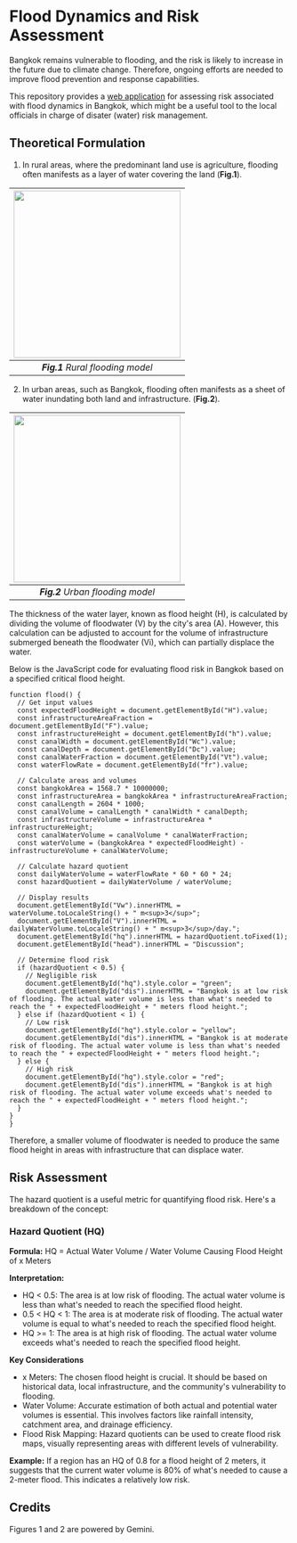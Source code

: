 # Flood Dynamics and Risk Assessment
 Bangkok remains vulnerable to flooding, and the risk is likely to increase in the future due to climate change. Therefore, ongoing efforts are needed to improve flood prevention and response capabilities. 
 
 This repository provides a [web application](https://kietpawpan.github.io/flood/flood.html) for assessing risk associated with flood dynamics in Bangkok, which might be a useful tool to the local officials in charge of disater (water) risk management.

## Theoretical Formulation
1. In rural areas, where the predominant land use is agriculture, flooding often manifests as a layer of water covering the land (__Fig.1__).

|<img src="https://kietpawpan.github.io/flood/flood0.jpg" width="300" height="300">
|:--:| 
| *__Fig.1__ Rural flooding model* | 

2. In urban areas, such as Bangkok, flooding often manifests as a sheet of water inundating both land and infrastructure. (__Fig.2__).         

|<img src="https://kietpawpan.github.io/flood/flood.jpg" width="300" height="300">
|:--:| 
| *__Fig.2__ Urban flooding model* |

The thickness of the water layer, known as flood height (H), is calculated by dividing the volume of floodwater (V) by the city's area (A). However, this calculation can be adjusted to account for the volume of infrastructure submerged beneath the floodwater (Vi), which can partially displace the water.

Below is the JavaScript code for evaluating flood risk in Bangkok based on a specified critical flood height.

```
function flood() {
  // Get input values
  const expectedFloodHeight = document.getElementById("H").value;
  const infrastructureAreaFraction = document.getElementById("F").value;
  const infrastructureHeight = document.getElementById("h").value;
  const canalWidth = document.getElementById("Wc").value;
  const canalDepth = document.getElementById("Dc").value;
  const canalWaterFraction = document.getElementById("Vt").value;
  const waterFlowRate = document.getElementById("fr").value;

  // Calculate areas and volumes
  const bangkokArea = 1568.7 * 10000000;
  const infrastructureArea = bangkokArea * infrastructureAreaFraction;
  const canalLength = 2604 * 1000;
  const canalVolume = canalLength * canalWidth * canalDepth;
  const infrastructureVolume = infrastructureArea * infrastructureHeight;
  const canalWaterVolume = canalVolume * canalWaterFraction;
  const waterVolume = (bangkokArea * expectedFloodHeight) - infrastructureVolume + canalWaterVolume;

  // Calculate hazard quotient
  const dailyWaterVolume = waterFlowRate * 60 * 60 * 24;
  const hazardQuotient = dailyWaterVolume / waterVolume;

  // Display results
  document.getElementById("Vw").innerHTML = waterVolume.toLocaleString() + " m<sup>3</sup>";
  document.getElementById("V").innerHTML = dailyWaterVolume.toLocaleString() + " m<sup>3</sup>/day.";
  document.getElementById("hq").innerHTML = hazardQuotient.toFixed(1);
  document.getElementById("head").innerHTML = "Discussion";

  // Determine flood risk
  if (hazardQuotient < 0.5) {
    // Negligible risk
    document.getElementById("hq").style.color = "green";
    document.getElementById("dis").innerHTML = "Bangkok is at low risk of flooding. The actual water volume is less than what's needed to reach the " + expectedFloodHeight + " meters flood height.";
  } else if (hazardQuotient < 1) {
    // Low risk
    document.getElementById("hq").style.color = "yellow";
    document.getElementById("dis").innerHTML = "Bangkok is at moderate risk of flooding. The actual water volume is less than what's needed to reach the " + expectedFloodHeight + " meters flood height.";
  } else {
    // High risk
    document.getElementById("hq").style.color = "red";
    document.getElementById("dis").innerHTML = "Bangkok is at high risk of flooding. The actual water volume exceeds what's needed to reach the " + expectedFloodHeight + " meters flood height.";
  }
}
}

```
Therefore, a smaller volume of floodwater is needed to produce the same flood height in areas with infrastructure that can displace water.

## Risk Assessment
The hazard quotient is a useful metric for quantifying flood risk. Here's a breakdown of the concept:

### Hazard Quotient (HQ)
__Formula:__ HQ = Actual Water Volume / Water Volume Causing Flood Height of x Meters

__Interpretation:__
- HQ < 0.5: The area is at low risk of flooding. The actual water volume is less than what's needed to reach the specified flood height.
- 0.5 < HQ < 1: The area is at moderate risk of flooding. The actual water volume is equal to what's needed to reach the specified flood height.
- HQ >= 1: The area is at high risk of flooding. The actual water volume exceeds what's needed to reach the specified flood height.

__Key Considerations__
- x Meters: The chosen flood height is crucial. It should be based on historical data, local infrastructure, and the community's vulnerability to flooding.
- Water Volume: Accurate estimation of both actual and potential water volumes is essential. This involves factors like rainfall intensity, catchment area, and drainage efficiency.
- Flood Risk Mapping: Hazard quotients can be used to create flood risk maps, visually representing areas with different levels of vulnerability.

__Example:__
If a region has an HQ of 0.8 for a flood height of 2 meters, it suggests that the current water volume is 80% of what's needed to cause a 2-meter flood. This indicates a relatively low risk.


## Credits
Figures 1 and 2 are powered by Gemini.
